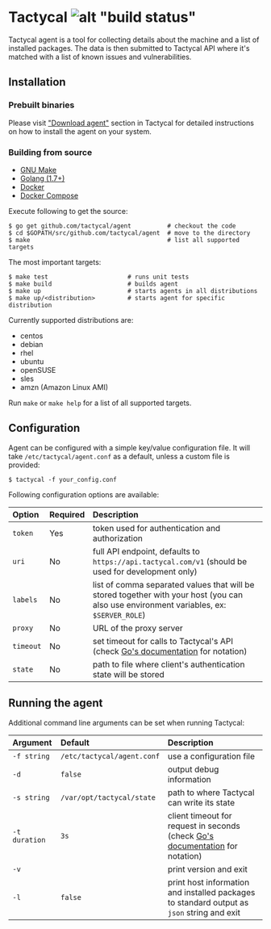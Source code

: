 # Tactycal ![alt "build status"](https://travis-ci.org/tactycal/agent.svg?branch=master "build status")

Tactycal agent is a tool for collecting details about the machine and a list of installed packages. The data is then submitted to Tactycal API where it's matched with a list of known issues and vulnerabilities.

## Installation

### Prebuilt binaries

Please visit ["Download agent"](https://beta.tactycal.com/agents) section in Tactycal for detailed instructions on how to install the agent on your system.

### Building from source

* [GNU Make](https://www.gnu.org/software/make/)
* [Golang (1.7+)](https://www.golang.org/)
* [Docker](https://www.docker.com/)
* [Docker Compose](https://docs.docker.com/compose/)

Execute following to get the source:

```
$ go get github.com/tactycal/agent          # checkout the code
$ cd $GOPATH/src/github.com/tactycal/agent  # move to the directory
$ make                                      # list all supported targets
```

The most important targets:

```
$ make test                      # runs unit tests
$ make build                     # builds agent 
$ make up                        # starts agents in all distributions
$ make up/<distribution>         # starts agent for specific distribution
```

Currently supported distributions are:

* centos
* debian
* rhel
* ubuntu
* openSUSE
* sles
* amzn (Amazon Linux AMI)

Run `make` or `make help` for a list of all supported targets.

## Configuration

Agent can be configured with a simple key/value configuration file. It will take `/etc/tactycal/agent.conf` as a default, unless a custom file is provided:

```
$ tactycal -f your_config.conf
```

Following configuration options are available:

| Option    | Required | Description |
|:----------|:---------|:------------|
| `token`   | Yes      | token used for authentication and authorization |
| `uri`     | No       | full API endpoint, defaults to `https://api.tactycal.com/v1` (should be used for development only) |
| `labels`  | No       | list of comma separated values that will be stored together with your host (you can also use environment variables, ex: `$SERVER_ROLE`) |
| `proxy`   | No       | URL of the proxy server |
| `timeout` | No       | set timeout for calls to Tactycal's API (check [Go's documentation](https://golang.org/pkg/time/#ParseDuration) for notation) |
| `state`   | No       | path to file where client's authentication state will be stored |

## Running the agent

Additional command line arguments can be set when running Tactycal:

| Argument      | Default                    | Description |
|:--------------|:---------------------------|:------------|
| `-f string`   | `/etc/tactycal/agent.conf` | use a configuration file |
| `-d`          |  `false`                   | output debug information |
| `-s string`   | `/var/opt/tactycal/state`  | path to where Tactycal can write its state |
| `-t duration` |  `3s`                      | client timeout for request in seconds (check [Go's documentation](https://golang.org/pkg/time/#ParseDuration) for notation) |
| `-v`          |                            | print version and exit |
| `-l`          | `false`                    | print host information and installed packages to standard output as `json` string and exit |
